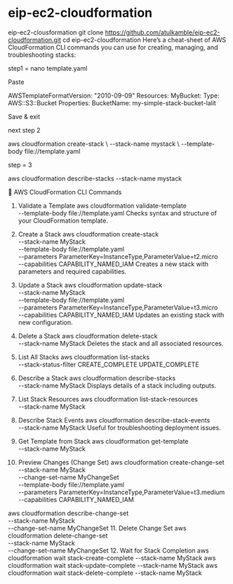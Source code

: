 # eip-ec2-cloudformation
eip-ec2-clousformation
git clone https://github.com/atulkamble/eip-ec2-cloudformation.git
cd eip-ec2-cloudformation
Here’s a cheat-sheet of AWS CloudFormation CLI commands you can use for creating, managing, and troubleshooting stacks:

step1 = nano template.yaml

Paste

AWSTemplateFormatVersion: "2010-09-09" Resources: MyBucket: Type: AWS::S3::Bucket Properties: BucketName: my-simple-stack-bucket-lalit

Save & exit

next step 2

aws cloudformation create-stack \ --stack-name mystack \ --template-body file://template.yaml

step = 3

aws cloudformation describe-stacks --stack-name mystack

🔹 AWS CloudFormation CLI Commands
1. Validate a Template
aws cloudformation validate-template \
  --template-body file://template.yaml
Checks syntax and structure of your CloudFormation template.

2. Create a Stack
aws cloudformation create-stack \
  --stack-name MyStack \
  --template-body file://template.yaml \
  --parameters ParameterKey=InstanceType,ParameterValue=t2.micro \
  --capabilities CAPABILITY_NAMED_IAM
Creates a new stack with parameters and required capabilities.

3. Update a Stack
aws cloudformation update-stack \
  --stack-name MyStack \
  --template-body file://template.yaml \
  --parameters ParameterKey=InstanceType,ParameterValue=t3.micro \
  --capabilities CAPABILITY_NAMED_IAM
Updates an existing stack with new configuration.

4. Delete a Stack
aws cloudformation delete-stack \
  --stack-name MyStack
Deletes the stack and all associated resources.

5. List All Stacks
aws cloudformation list-stacks \
  --stack-status-filter CREATE_COMPLETE UPDATE_COMPLETE
6. Describe a Stack
aws cloudformation describe-stacks \
  --stack-name MyStack
Displays details of a stack including outputs.

7. List Stack Resources
aws cloudformation list-stack-resources \
  --stack-name MyStack
8. Describe Stack Events
aws cloudformation describe-stack-events \
  --stack-name MyStack
Useful for troubleshooting deployment issues.

9. Get Template from Stack
aws cloudformation get-template \
  --stack-name MyStack
10. Preview Changes (Change Set)
aws cloudformation create-change-set \
  --stack-name MyStack \
  --change-set-name MyChangeSet \
  --template-body file://template.yaml \
  --parameters ParameterKey=InstanceType,ParameterValue=t3.medium \
  --capabilities CAPABILITY_NAMED_IAM

aws cloudformation describe-change-set \
  --stack-name MyStack \
  --change-set-name MyChangeSet
11. Delete Change Set
aws cloudformation delete-change-set \
  --stack-name MyStack \
  --change-set-name MyChangeSet
12. Wait for Stack Completion
aws cloudformation wait stack-create-complete --stack-name MyStack
aws cloudformation wait stack-update-complete --stack-name MyStack
aws cloudformation wait stack-delete-complete --stack-name MyStack
